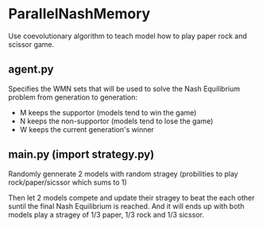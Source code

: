 # ParallelNashMemory
Use coevolutionary algorithm to teach model how to play paper rock and scissor game.
## agent.py
Specifies the WMN sets that will be used to solve the Nash Equilibrium problem from generation to generation:
- M keeps the supportor (models tend to win the game)
- N keeps the non-supportor (models tend to lose the game)
- W keeps the current generation's winner

## main.py (import strategy.py)
Randomly gennerate 2 models with random stragey (probilities to play rock/paper/sicssor which sums to 1)

Then let 2 models compete and update their stragey to beat the each other suntil the final Nash Equilibrium is reached.
And it will ends up with both models play a stragey of 1/3 paper, 1/3 rock and 1/3 sicssor.
